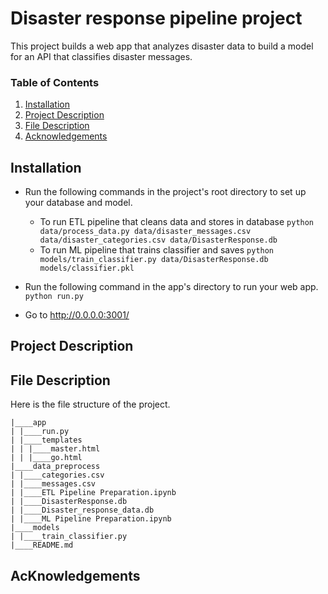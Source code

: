 # Disaster response pipeline project
This project builds a web app that analyzes disaster data to build a model for an API that classifies disaster messages.

### Table of Contents
1. [Installation](#installation)
2. [Project Description](#desc)
3. [File Description](#files)
4. [Acknowledgements](#licensing)




## Installation <a name="installation"></a>
- Run the following commands in the project's root directory to set up your database and model.

    - To run ETL pipeline that cleans data and stores in database
        `python data/process_data.py data/disaster_messages.csv data/disaster_categories.csv data/DisasterResponse.db`
    - To run ML pipeline that trains classifier and saves
        `python models/train_classifier.py data/DisasterResponse.db models/classifier.pkl`

- Run the following command in the app's directory to run your web app.
    `python run.py`

- Go to http://0.0.0.0:3001/

## Project Description<a name="desc"></a>

## File Description<a name="files"></a>
Here is the file structure of the project.
```
|____app
| |____run.py
| |____templates
| | |____master.html
| | |____go.html
|____data_preprocess
| |____categories.csv
| |____messages.csv
| |____ETL Pipeline Preparation.ipynb
| |____DisasterResponse.db
| |____Disaster_response_data.db
| |____ML Pipeline Preparation.ipynb
|____models
| |____train_classifier.py
|____README.md

```

## AcKnowledgements<a name="licensing"></a>


